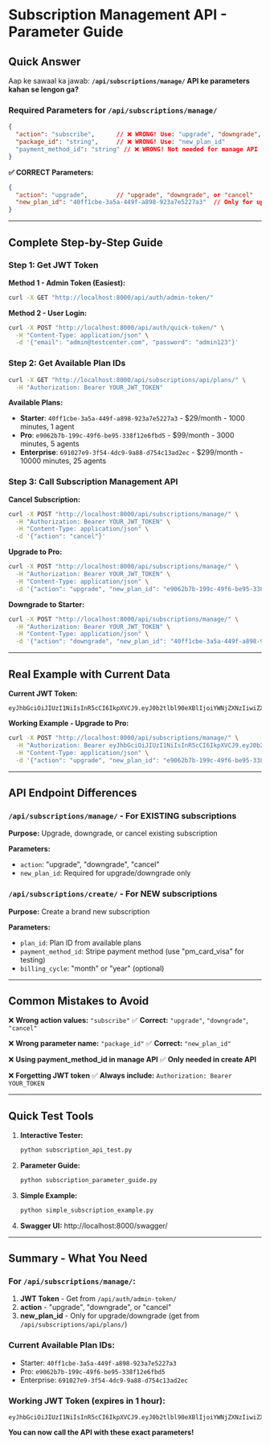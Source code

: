 # Subscription Management API - Parameter Guide

## Quick Answer

Aap ke sawaal ka jawab: **`/api/subscriptions/manage/` API ke parameters kahan se lengon ga?**

### Required Parameters for `/api/subscriptions/manage/`

```json
{
  "action": "subscribe",      // ❌ WRONG! Use: "upgrade", "downgrade", or "cancel"
  "package_id": "string",     // ❌ WRONG! Use: "new_plan_id" 
  "payment_method_id": "string" // ❌ WRONG! Not needed for manage API
}
```

**✅ CORRECT Parameters:**

```json
{
  "action": "upgrade",        // "upgrade", "downgrade", or "cancel" 
  "new_plan_id": "40ff1cbe-3a5a-449f-a898-923a7e5227a3"  // Only for upgrade/downgrade
}
```

---

## Complete Step-by-Step Guide

### Step 1: Get JWT Token

**Method 1 - Admin Token (Easiest):**
```bash
curl -X GET "http://localhost:8000/api/auth/admin-token/"
```

**Method 2 - User Login:**
```bash
curl -X POST "http://localhost:8000/api/auth/quick-token/" \
  -H "Content-Type: application/json" \
  -d '{"email": "admin@testcenter.com", "password": "admin123"}'
```

### Step 2: Get Available Plan IDs

```bash
curl -X GET "http://localhost:8000/api/subscriptions/api/plans/" \
  -H "Authorization: Bearer YOUR_JWT_TOKEN"
```

**Available Plans:**
- **Starter**: `40ff1cbe-3a5a-449f-a898-923a7e5227a3` - $29/month - 1000 minutes, 1 agent
- **Pro**: `e9062b7b-199c-49f6-be95-338f12e6fbd5` - $99/month - 3000 minutes, 5 agents  
- **Enterprise**: `691027e9-3f54-4dc9-9a88-d754c13ad2ec` - $299/month - 10000 minutes, 25 agents

### Step 3: Call Subscription Management API

**Cancel Subscription:**
```bash
curl -X POST "http://localhost:8000/api/subscriptions/manage/" \
  -H "Authorization: Bearer YOUR_JWT_TOKEN" \
  -H "Content-Type: application/json" \
  -d '{"action": "cancel"}'
```

**Upgrade to Pro:**
```bash
curl -X POST "http://localhost:8000/api/subscriptions/manage/" \
  -H "Authorization: Bearer YOUR_JWT_TOKEN" \
  -H "Content-Type: application/json" \
  -d '{"action": "upgrade", "new_plan_id": "e9062b7b-199c-49f6-be95-338f12e6fbd5"}'
```

**Downgrade to Starter:**
```bash
curl -X POST "http://localhost:8000/api/subscriptions/manage/" \
  -H "Authorization: Bearer YOUR_JWT_TOKEN" \
  -H "Content-Type: application/json" \
  -d '{"action": "downgrade", "new_plan_id": "40ff1cbe-3a5a-449f-a898-923a7e5227a3"}'
```

---

## Real Example with Current Data

**Current JWT Token:**
```
eyJhbGciOiJIUzI1NiIsInR5cCI6IkpXVCJ9.eyJ0b2tlbl90eXBlIjoiYWNjZXNzIiwiZXhwIjoxNzU5NTA1OTI1LCJpYXQiOjE3NTk1MDIzMjUsImp0aSI6IjgzOTY3NWI3ZDUxNzQ3YTQ4M2IyZGI1YjY3MDUzNThkIiwidXNlcl9pZCI6MTZ9.K4vq_0Hgb8Ng6z7F3QQQn8QqS7_T3E2H1nJ4X5m9K0Y
```

**Working Example - Upgrade to Pro:**
```bash
curl -X POST "http://localhost:8000/api/subscriptions/manage/" \
  -H "Authorization: Bearer eyJhbGciOiJIUzI1NiIsInR5cCI6IkpXVCJ9.eyJ0b2tlbl90eXBlIjoiYWNjZXNzIiwiZXhwIjoxNzU5NTA1OTI1LCJpYXQiOjE3NTk1MDIzMjUsImp0aSI6IjgzOTY3NWI3ZDUxNzQ3YTQ4M2IyZGI1YjY3MDUzNThkIiwidXNlcl9pZCI6MTZ9.K4vq_0Hgb8Ng6z7F3QQQn8QqS7_T3E2H1nJ4X5m9K0Y" \
  -H "Content-Type: application/json" \
  -d '{"action": "upgrade", "new_plan_id": "e9062b7b-199c-49f6-be95-338f12e6fbd5"}'
```

---

## API Endpoint Differences

### `/api/subscriptions/manage/` - For EXISTING subscriptions
**Purpose:** Upgrade, downgrade, or cancel existing subscription

**Parameters:**
- `action`: "upgrade", "downgrade", "cancel"
- `new_plan_id`: Required for upgrade/downgrade only

### `/api/subscriptions/create/` - For NEW subscriptions  
**Purpose:** Create a brand new subscription

**Parameters:**
- `plan_id`: Plan ID from available plans
- `payment_method_id`: Stripe payment method (use "pm_card_visa" for testing)
- `billing_cycle`: "month" or "year" (optional)

---

## Common Mistakes to Avoid

❌ **Wrong action values:** `"subscribe"` 
✅ **Correct:** `"upgrade"`, `"downgrade"`, `"cancel"`

❌ **Wrong parameter name:** `"package_id"`
✅ **Correct:** `"new_plan_id"`

❌ **Using payment_method_id in manage API**
✅ **Only needed in create API**

❌ **Forgetting JWT token**
✅ **Always include:** `Authorization: Bearer YOUR_TOKEN`

---

## Quick Test Tools

1. **Interactive Tester:**
   ```bash
   python subscription_api_test.py
   ```

2. **Parameter Guide:**
   ```bash
   python subscription_parameter_guide.py
   ```

3. **Simple Example:**
   ```bash
   python simple_subscription_example.py
   ```

4. **Swagger UI:** http://localhost:8000/swagger/

---

## Summary - What You Need

### For `/api/subscriptions/manage/`:
1. **JWT Token** - Get from `/api/auth/admin-token/`
2. **action** - "upgrade", "downgrade", or "cancel"  
3. **new_plan_id** - Only for upgrade/downgrade (get from `/api/subscriptions/api/plans/`)

### Current Available Plan IDs:
- Starter: `40ff1cbe-3a5a-449f-a898-923a7e5227a3`
- Pro: `e9062b7b-199c-49f6-be95-338f12e6fbd5`  
- Enterprise: `691027e9-3f54-4dc9-9a88-d754c13ad2ec`

### Working JWT Token (expires in 1 hour):
```
eyJhbGciOiJIUzI1NiIsInR5cCI6IkpXVCJ9.eyJ0b2tlbl90eXBlIjoiYWNjZXNzIiwiZXhwIjoxNzU5NTA1OTI1...
```

**You can now call the API with these exact parameters!**
